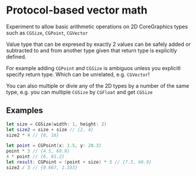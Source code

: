 # Protocol-based vector math

Experiment to allow basic arithmetic operations on 2D CoreGraphics types such as `CGSize`, `CGPoint`, `CGVector`

Value type that can be expresed by exactly 2 values can be safely added or subtracted to and from another type given that return type is explicitly defined.

For example adding `CGPoint` and `CGSize` is ambiguos unless you explicitl specify return type. Which can be unrelated, e.g. `CGVector`!

You can also multiple or divie any of the 2D types by a number of the same type, e.g. you can multiple `CGSize` by `CGFloat` and get `CGSize`  

## Examples

```swift
let size = CGSize(width: 1, height: 2)
let size2 = size + size // {2, 4}
size2 * 4 // {8, 16}

let point = CGPoint(x: 1.5, y: 20.3)
point * 3 // {4.5, 60.9}
4 * point // {6, 81.2}
let result: CGPoint = (point + size) * 3 // {7.5, 66.9}
size2 / 3 // {0.667, 1.333}
```
